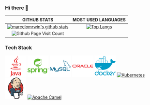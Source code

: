 ### Hi there 👋

|GITHUB STATS|MOST USED LANGUAGES|
|:---:|:---:|
|[![marcelomrwin's github stats](https://github-readme-stats.vercel.app/api?username=jv-paltanin&hide=issues&count_private=true&show_icons=true&theme=tokyonight)](https://github.com/anuraghazra/github-readme-stats)|[![Top Langs](https://github-readme-stats.vercel.app/api/top-langs/?username=jv-paltanin&hide=Rich%20Text%20Format,html,css,python,javascript&langs_count=10&layout=compact&theme=tokyonight)](https://github.com/anuraghazra/github-readme-stats)|
|![Github Page Visit Count](https://komarev.com/ghpvc/?username=jv-paltanin)||

### Tech Stack
<a href="https://www.java.com/en/"><img src="https://raw.githubusercontent.com/devicons/devicon/master/icons/java/java-plain-wordmark.svg" alt="Java" width="70" height="70"/></a>
<a href="https://spring.io/projects/spring-boot"><img src="https://github.com/devicons/devicon/blob/master/icons/spring/spring-original-wordmark.svg" alt="Spring Boot" width="70" height="70"/></a>
<a href="https://www.mysql.com/"><img src="https://raw.githubusercontent.com/devicons/devicon/master/icons/mysql/mysql-plain-wordmark.svg" alt="MySQL SQL" width="70" height="70"/></a>
<a href="https://oracle.com"><img src="https://raw.githubusercontent.com/devicons/devicon/master/icons/oracle/oracle-original.svg" alt="Oracle" width="70" height="70"/></a>
<a href="https://www.docker.com/"><img src="https://raw.githubusercontent.com/devicons/devicon/master/icons/docker/docker-plain-wordmark.svg" alt="Docker" width="70" height="70"/></a>
<a href="https://kubernetes.io/"><img src="https://upload.wikimedia.org/wikipedia/commons/3/39/Kubernetes_logo_without_workmark.svg" alt="Kubernetes" width="70" height="70"/></a>
<a href="https://www.jenkins.io/"><img src="https://raw.githubusercontent.com/devicons/devicon/master/icons/jenkins/jenkins-original.svg" alt="Jenkins" width="70" height="70"/></a>
<a href="https://camel.apache.org/"><img src="https://camel.apache.org/_/img/logo-camel-medium-372cf8688f.png" alt="Apache Camel" width="90" height="70"/></a>
